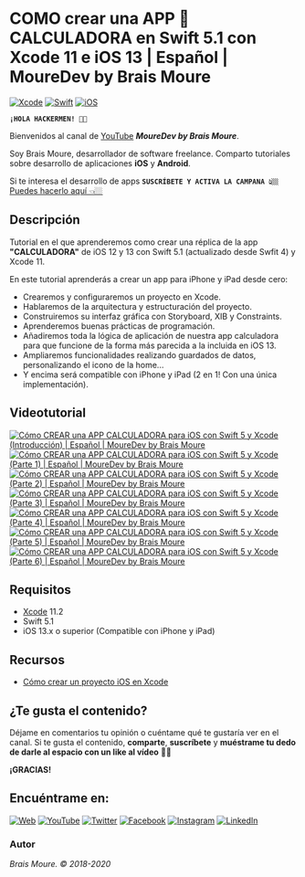 # COMO crear una APP 🔢 CALCULADORA en Swift 5.1 con Xcode 11 e iOS 13 | Español | MoureDev by Brais Moure
[![Xcode](https://img.shields.io/badge/Xcode-11.2-blue.svg?longCache=true&style=popout-square)]()
[![Swift](https://img.shields.io/badge/Swift-5.1-orange.svg?longCache=true&style=popout-square)]()
[![iOS](https://img.shields.io/badge/iOS-13.x+-lightgray.svg?longCache=true&style=popout-square)]()

**`¡HOLA HACKERMEN! 👋🏼`**

Bienvenidos al canal de [YouTube](https://www.youtube.com/channel/UCxPD7bsocoAMq8Dj18kmGyQ) ***MoureDev by Brais Moure***. 

Soy Brais Moure, desarrollador de software freelance. Comparto tutoriales sobre desarrollo de aplicaciones **iOS** y **Android**.

Si te interesa el desarrollo de apps **`SUSCRÍBETE Y ACTIVA LA CAMPANA 👆🏼`** [Puedes hacerlo aquí 👈🏼](https://www.youtube.com/channel/UCxPD7bsocoAMq8Dj18kmGyQ?sub_confirmation=1)

## Descripción
Tutorial en el que aprenderemos como crear una réplica de la app **"CALCULADORA"** de iOS 12 y 13 con Swift 5.1 (actualizado desde Swfit 4) y Xcode 11.

En este tutorial aprenderás a crear un app para iPhone y iPad desde cero:

* Crearemos y configuraremos un proyecto en Xcode.
* Hablaremos de la arquitectura y estructuración del proyecto.
* Construiremos su interfaz gráfica con Storyboard, XIB y Constraints.
* Aprenderemos buenas prácticas de programación. 
* Añadiremos toda la lógica de aplicación de nuestra app calculadora para que funcione de la forma más parecida a la incluida en iOS 13.
* Ampliaremos funcionalidades realizando guardados de datos, personalizando el icono de la home...
* Y encima será compatible con iPhone y iPad (2 en 1! Con una única implementación).

## Videotutorial
[![Cómo CREAR una APP CALCULADORA para iOS con Swift 5 y Xcode (Introducción) | Español | MoureDev by Brais Moure](https://img.youtube.com/vi/thCDYh4lBO0/0.jpg)](https://www.youtube.com/watch?v=thCDYh4lBO0)
[![Cómo CREAR una APP CALCULADORA para iOS con Swift 5 y Xcode (Parte 1) | Español | MoureDev by Brais Moure](https://img.youtube.com/vi/6HMGRW0C70I/0.jpg)](https://www.youtube.com/watch?v=6HMGRW0C70I)
[![Cómo CREAR una APP CALCULADORA para iOS con Swift 5 y Xcode (Parte 2) | Español | MoureDev by Brais Moure](https://img.youtube.com/vi/8z8u0Nw0VZI/0.jpg)](https://www.youtube.com/watch?v=8z8u0Nw0VZI)
[![Cómo CREAR una APP CALCULADORA para iOS con Swift 5 y Xcode (Parte 3) | Español | MoureDev by Brais Moure](https://img.youtube.com/vi/kG1W1ntDdhI/0.jpg)](https://www.youtube.com/watch?v=kG1W1ntDdhI)
[![Cómo CREAR una APP CALCULADORA para iOS con Swift 5 y Xcode (Parte 4) | Español | MoureDev by Brais Moure](https://img.youtube.com/vi/WRmNTxT5Kfk/0.jpg)](https://youtu.be/WRmNTxT5Kfk)
[![Cómo CREAR una APP CALCULADORA para iOS con Swift 5 y Xcode (Parte 5) | Español | MoureDev by Brais Moure](https://img.youtube.com/vi/BKF_BoB-E8E/0.jpg)](https://youtu.be/BKF_BoB-E8E)
[![Cómo CREAR una APP CALCULADORA para iOS con Swift 5 y Xcode (Parte 6) | Español | MoureDev by Brais Moure](https://img.youtube.com/vi/9hlkOcS6xTE/0.jpg)](https://youtu.be/9hlkOcS6xTE)

## Requisitos
* [Xcode](https://developer.apple.com/xcode/) 11.2
* Swift 5.1
* iOS 13.x o superior (Compatible con iPhone y iPad)

## Recursos
* [Cómo crear un proyecto iOS en Xcode](https://youtu.be/mdrSGhNeOwQ)

## ¿Te gusta el contenido?

Déjame en comentarios tu opinión o cuéntame qué te gustaría ver en el canal. 
Si te gusta el contenido, **comparte**, **suscríbete** y **muéstrame tu dedo de darle al espacio con un like al vídeo** 👍🏼

**¡GRACIAS!**

## Encuéntrame en:

[![Web](https://img.shields.io/badge/website-MoureDev.com-blue.svg?style=for-the-badge)](https://mouredev.com/)
[![YouTube](https://img.shields.io/badge/YouTube-MoureDev-red.svg?style=for-the-badge)](https://www.youtube.com/channel/UCxPD7bsocoAMq8Dj18kmGyQ)
[![Twitter](https://img.shields.io/badge/twitter-@MoureDev-blue.svg?style=for-the-badge)](https://twitter.com/MoureDev)
[![Facebook](https://img.shields.io/badge/Facebook-MoureDev-blue.svg?style=for-the-badge)](https://facebook.com/mouredev)
[![Instagram](https://img.shields.io/badge/Instagram-MoureDev-orange.svg?style=for-the-badge)](https://instagram.com/mouredev)
[![LinkedIn](https://img.shields.io/badge/LinkedIn-BraisMoure-blue.svg?style=for-the-badge)](https://www.linkedin.com/in/braismoure/)

### Autor
*Brais Moure. © 2018-2020*

